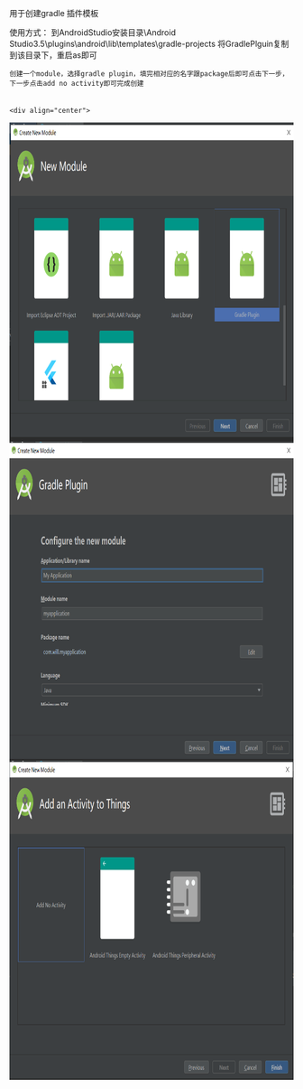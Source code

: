 用于创建gradle 插件模板

使用方式：
    到AndroidStudio安装目录\Android Studio3.5\plugins\android\lib\templates\gradle-projects
    将GradlePlguin复制到该目录下，重启as即可
	
    创建一个module，选择gradle plugin，填完相对应的名字跟package后即可点击下一步，下一步点击add no activity即可完成创建
	
	
	<div align="center">    
  <img src="pic/1.png" width = "800" height = "565" alt="1" align=center />
  <img src="pic/2.png" width = "800" height = "565" alt="1" align=center />
  <img src="pic/3.png" width = "800" height = "565" alt="1" align=center />
	</div>

	
